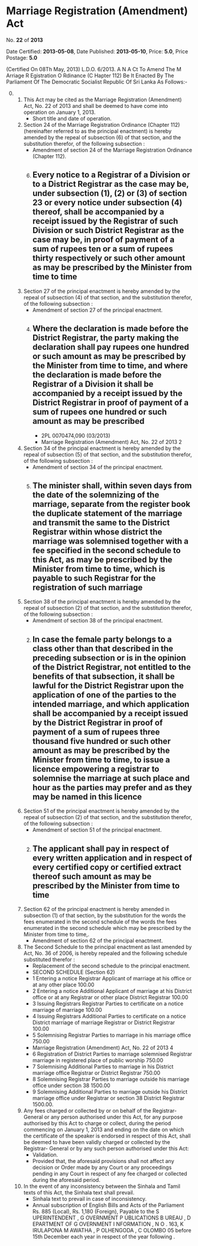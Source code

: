 # Marriage Registration (Amendment) Act

No. **22** of **2013**

Date Certified: **2013-05-08**, Date Published: **2013-05-10**, Price: **5.0**, Price Postage: **5.0**

(Certified On 08Th May, 2013)
L.D.O. 6/2013.
A N  A Ct   To   Amend   The  M Arriage  R Egistration  O Rdinance (C Hapter  112)
Be It Enacted By The Parliament Of The Democratic Socialist Republic Of Sri Lanka As Follows:-

0. 
    1. This Act may be cited as the Marriage Registration (Amendment) Act, No. 22 of  2013 and shall be deemed to have come into operation on January 1, 2013.
        - Short title and date of operation.
    2. Section 24 of the Marriage Registration Ordinance (Chapter 112) (hereinafter referred to as the principal enactment) is hereby amended by the repeal of subsection (6) of that section, and the substitution therefor, of the following subsection :
        - Amendment of section 24 of the Marriage Registration Ordinance (Chapter 112).
        6. Every notice to a Registrar of a Division or to a District Registrar as the case may be, under subsection (1),  (2) or (3) of section 23 or every notice under subsection (4) thereof, shall be accompanied by a receipt issued by the Registrar of such Division or such District Registrar as the case may be, in proof of payment of a sum of rupees ten or a sum of rupees thirty respectively or such other amount as may be prescribed by the Minister from time to time
            - 
    3. Section 27 of the principal enactment is hereby amended by the repeal of subsection (4) of that section, and the substitution therefor, of the following subsection :
        - Amendment of section 27 of the principal enactment.
        4. Where the declaration  is made before the District Registrar, the party making the declaration shall pay rupees one hundred or such amount as may be prescribed by the Minister from time to time, and where the declaration is made before the Registrar of a Division it shall be accompanied by a receipt issued by the District Registrar in proof of payment of a sum of rupees one hundred or such amount as may be prescribed
            - 
            - 2PL 0070474,090 (03/2013)
            - Marriage Registration (Amendment) Act, No. 22 of 2013 2
    4. Section 34 of the principal enactment is hereby amended by the repeal of subsection (5) of that section, and the substitution therefor, of the following subsection :
        - Amendment of section 34 of the principal enactment.
        5. The minister shall, within seven days from the date of the solemnizing of the marriage, separate from the register book the duplicate statement of the marriage and transmit the same to the District Registrar within whose district the marriage was solemnised together with a fee specified in the second schedule to this Act, as may be prescribed by the Minister from time to time, which is payable to such Registrar for the registration of such marriage
            - 
    5. Section 38 of  the principal enactment is hereby amended by the repeal of subsection (2) of that section, and the substitution therefor, of the following subsection :
        - Amendment of section 38 of the principal enactment.
        2. In case the female party belongs to a class other than that described in the preceding subsection or is in the opinion of the District Registrar, not entitled to the benefits of that subsection, it shall be lawful for the District Registrar upon the application of one of the parties to the intended marriage, and which application shall be accompanied by a receipt issued by the District Registrar in proof of payment of a sum of rupees three thousand five hundred or such other amount as may be prescribed by the Minister from time to time, to issue a licence empowering a registrar to solemnise the marriage at such place and hour as the parties may prefer and as they may be named in this licence
            - 
    6. Section 51 of the principal enactment is hereby amended by the repeal of subsection (2) of that section, and the substitution therefor, of the following subsection :
        - Amendment of section 51 of the principal enactment.
        2. The applicant shall pay in respect of every written application and in respect of every certified copy or certified extract thereof such amount as may be prescribed by the Minister from time to time
            - 
    7. Section 62 of the principal enactment is hereby amended in subsection (1) of that section, by the substitution for the words the fees enumerated in the second schedule of the words the fees enumerated in the second schedule which may be prescribed by the Minister from time to time,.
        - Amendment of section 62 of the principal enactment.
    8. The Second Schedule to the principal enactment as last amended by Act, No. 36 of 2006, is hereby  repealed and the following schedule substituted therefor :
        - Replacement of the second schedule to the principal enactment.
        - SECOND SCHEDULE (Section 62)
        - 1 Entering a notice Registrar Applicant of marriage at his office or at any other place 100.00
        - 2 Entering a notice Additional Applicant of marriage at his District office or at any Registrar or other place District Registrar 100.00
        - 3 Issuing Registrars Registrar Parties to certificate on a notice marriage of marriage 100.00
        - 4 Issuing Registrars Additional Parties to certificate on a notice District marriage of marriage Registrar or District Registrar 100.00
        - 5 Solemnising Registrar Parties to marriage in his marriage office 750.00
        - Marriage Registration (Amendment) Act, No. 22 of 2013 4
        - 6 Registration of District Parties to marriage solemnised Registrar marriage in registered place of public worship 750.00
        - 7 Solemnising Additional Parties to marriage in his District marriage office Registrar or District Registrar 750.00
        - 8 Solemnising Registrar Parties to marriage outside his marriage office under section 38 1500.00
        - 9 Solemnising Additional Parties to marriage outside his District marriage office under Registrar or section 38 District Registrar 1500.00.
    9. Any  fees charged or collected by or on behalf of the Registrar- General or any person authorised under this Act, for any purpose authorised by this Act to charge or collect, during the period commencing on January 1, 2013 and ending on the date on which the certificate of the speaker is endorsed in respect of this Act, shall be deemed to have been validly charged or collected by the Registrar- General or by any such person authorised under this Act:
        - Validation.
        - Provided that, the aforesaid provisions  shall not affect any decision or Order made by any Court or any proceedings pending in any Court in respect of any fee charged or collected during the aforesaid period.
    10. In the event of any inconsistency between the Sinhala and Tamil texts of this Act, the Sinhala text shall prevail.
        - Sinhala text to prevail in  case of inconsistency.
        - Annual subscription of English Bills and Acts of the Parliament Rs. 885 (Local), Rs. 1,180 (Foreign), Payable to the S UPERINTENDENT , G OVERNMENT  P UBLICATIONS  B UREAU , D EPARTMENT   OF G OVERNMENT  I NFORMATION , N O . 163, K IRULAPONA  M AWATHA , P OLHENGODA , C OLOMBO  05 before 15th December each year in respect of the year following .